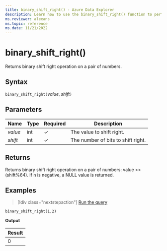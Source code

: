 ```yaml
---
title: binary_shift_right() - Azure Data Explorer
description: Learn how to use the binary_shift_right() function to perform a binary shift right operation on a pair of numbers.
ms.reviewer: alexans
ms.topic: reference
ms.date: 11/21/2022
---
```

# binary_shift_right()

Returns binary shift right operation on a pair of numbers.

## Syntax

`binary_shift_right(`*value*`,`*shift*`)`

## Parameters

| Name | Type | Required | Description |
|--|--|--|--|
| *value* | int | &check; | The value to shift right. |
| *shift* | int | &check; | The number of bits to shift right. |

## Returns

Returns binary shift right operation on a pair of numbers: value >> (shift%64).
If n is negative, a NULL value is returned.

## Examples

> [!div class="nextstepaction"]
> <a href="https://dataexplorer.azure.com/clusters/help/databases/Samples?query=H4sIAAAAAAAAAysoyswr0UjKzEssqowvzshMK4kvykzPKNEw1DHS1AQAd48PPR4AAAA=" target="_blank">Run the query</a>

```kusto
binary_shift_right(1,2)
```

**Output**

|Result|
|------|
|0 |
